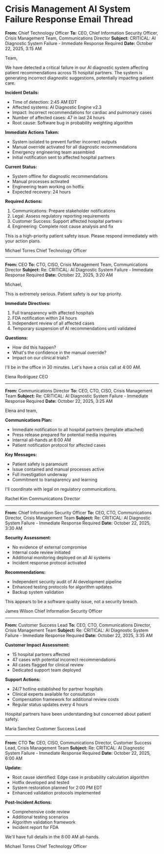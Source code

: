 # Crisis Management AI System Failure Response Email Thread

**From:** Chief Technology Officer
**To:** CEO, Chief Information Security Officer, Crisis Management Team, Communications Director
**Subject:** CRITICAL: AI Diagnostic System Failure - Immediate Response Required
**Date:** October 22, 2025, 3:15 AM

Team,

We have detected a critical failure in our AI diagnostic system affecting patient recommendations across 15 hospital partners. The system is generating incorrect diagnostic suggestions, potentially impacting patient care.

**Incident Details:**
- Time of detection: 2:45 AM EDT
- Affected systems: AI Diagnostic Engine v2.3
- Impact: Incorrect recommendations for cardiac and pulmonary cases
- Number of affected cases: 47 in last 24 hours
- Root cause: Software bug in probability weighting algorithm

**Immediate Actions Taken:**
- System isolated to prevent further incorrect outputs
- Manual override activated for all diagnostic recommendations
- Emergency engineering team assembled
- Initial notification sent to affected hospital partners

**Current Status:**
- System offline for diagnostic recommendations
- Manual processes activated
- Engineering team working on hotfix
- Expected recovery: 24 hours

**Required Actions:**
1. Communications: Prepare stakeholder notifications
2. Legal: Assess regulatory reporting requirements
3. Customer Success: Support affected hospital partners
4. Engineering: Complete root cause analysis and fix

This is a high-priority patient safety issue. Please respond immediately with your action plans.

Michael Torres
Chief Technology Officer

---

**From:** CEO
**To:** CTO, CISO, Crisis Management Team, Communications Director
**Subject:** Re: CRITICAL: AI Diagnostic System Failure - Immediate Response Required
**Date:** October 22, 2025, 3:20 AM

Michael,

This is extremely serious. Patient safety is our top priority.

**Immediate Directives:**
1. Full transparency with affected hospitals
2. FDA notification within 24 hours
3. Independent review of all affected cases
4. Temporary suspension of AI recommendations until validated

**Questions:**
- How did this happen?
- What's the confidence in the manual override?
- Impact on our clinical trials?

I'll be in the office in 30 minutes. Let's have a crisis call at 4:00 AM.

Elena Rodriguez
CEO

---

**From:** Communications Director
**To:** CEO, CTO, CISO, Crisis Management Team
**Subject:** Re: CRITICAL: AI Diagnostic System Failure - Immediate Response Required
**Date:** October 22, 2025, 3:25 AM

Elena and team,

**Communications Plan:**
- Immediate notification to all hospital partners (template attached)
- Press release prepared for potential media inquiries
- Internal all-hands at 8:00 AM
- Patient notification protocol for affected cases

**Key Messages:**
- Patient safety is paramount
- Issue contained and manual processes active
- Full investigation underway
- Commitment to transparency and learning

I'll coordinate with legal on regulatory communications.

Rachel Kim
Communications Director

---

**From:** Chief Information Security Officer
**To:** CEO, CTO, Communications Director, Crisis Management Team
**Subject:** Re: CRITICAL: AI Diagnostic System Failure - Immediate Response Required
**Date:** October 22, 2025, 3:30 AM

**Security Assessment:**
- No evidence of external compromise
- Internal code review initiated
- Additional monitoring deployed on all AI systems
- Incident response protocol activated

**Recommendations:**
- Independent security audit of AI development pipeline
- Enhanced testing protocols for algorithm updates
- Backup system validation

This appears to be a software quality issue, not a security breach.

James Wilson
Chief Information Security Officer

---

**From:** Customer Success Lead
**To:** CEO, CTO, Communications Director, Crisis Management Team
**Subject:** Re: CRITICAL: AI Diagnostic System Failure - Immediate Response Required
**Date:** October 22, 2025, 3:35 AM

**Customer Impact Assessment:**
- 15 hospital partners affected
- 47 cases with potential incorrect recommendations
- All cases flagged for clinical review
- Dedicated support team deployed

**Support Actions:**
- 24/7 hotline established for partner hospitals
- Clinical experts available for consultation
- Compensation framework for additional review costs
- Regular status updates every 4 hours

Hospital partners have been understanding but concerned about patient safety.

Maria Sanchez
Customer Success Lead

---

**From:** CTO
**To:** CEO, CISO, Communications Director, Customer Success Lead, Crisis Management Team
**Subject:** Re: CRITICAL: AI Diagnostic System Failure - Immediate Response Required
**Date:** October 22, 2025, 6:00 AM

**Update:**
- Root cause identified: Edge case in probability calculation algorithm
- Hotfix developed and tested
- System restoration planned for 2:00 PM EDT
- Enhanced validation protocols implemented

**Post-Incident Actions:**
- Comprehensive code review
- Additional testing scenarios
- Algorithm validation framework
- Incident report for FDA

We'll have full details in the 8:00 AM all-hands.

Michael Torres
Chief Technology Officer
